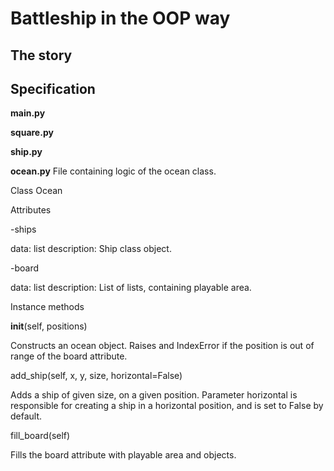 # Battleship in the OOP way

## The story

## Specification


__main.py__

__square.py__

__ship.py__

__ocean.py__
File containing logic of the ocean class.

Class Ocean

Attributes

-ships

  data: list
  description: Ship class object.

-board

  data: list
  description: List of lists, containing playable area.


Instance methods

__init__(self, positions)

Constructs an ocean object. Raises and IndexError if the position is
out of range of the board attribute.

add_ship(self, x, y, size, horizontal=False)

Adds a ship of given size, on a given position.
Parameter horizontal is responsible for creating a ship
in a horizontal position, and is set to False by default.

fill_board(self)

Fills the board attribute with playable area and objects.

